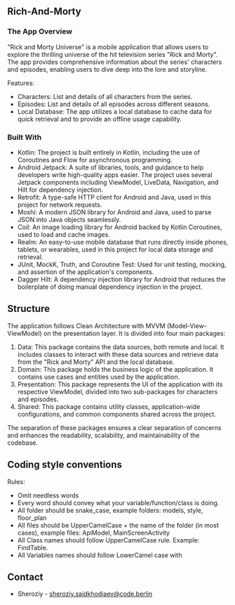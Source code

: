 
## Rich-And-Morty


### The App Overview

"Rick and Morty Universe" is a mobile application that allows users to explore the thrilling universe of the hit television series "Rick and Morty". The app provides comprehensive information about the series' characters and episodes, enabling users to dive deep into the lore and storyline.

Features:

- Characters: List and details of all characters from the series.
- Episodes: List and details of all episodes across different seasons.
- Local Database: The app utilizes a local database to cache data for quick retrieval and to provide an offline usage capability.

### Built With

* Kotlin: The project is built entirely in Kotlin, including the use of Coroutines and Flow for asynchronous programming.
* Android Jetpack: A suite of libraries, tools, and guidance to help developers write high-quality apps easier. The project uses several Jetpack components including ViewModel, LiveData, Navigation, and Hilt for dependency injection.
* Retrofit: A type-safe HTTP client for Android and Java, used in this project for network requests.
* Moshi: A modern JSON library for Android and Java, used to parse JSON into Java objects seamlessly.
* Coil: An image loading library for Android backed by Kotlin Coroutines, used to load and cache images.
* Realm: An easy-to-use mobile database that runs directly inside phones, tablets, or wearables, used in this project for local data storage and retrieval.
* JUnit, MockK, Truth, and Coroutine Test: Used for unit testing, mocking, and assertion of the application's components.
* Dagger Hilt: A dependency injection library for Android that reduces the boilerplate of doing manual dependency injection in the project.

## Structure

The application follows Clean Architecture with MVVM (Model-View-ViewModel) on the presentation layer. It is divided into four main packages:

1) Data: This package contains the data sources, both remote and local. It includes classes to interact with these data sources and retrieve data from the "Rick and Morty" API and the local database.
2) Domain: This package holds the business logic of the application. It contains use cases and entities used by the application.
3) Presentation: This package represents the UI of the application with its respective ViewModel, divided into two sub-packages for characters and episodes.
4) Shared: This package contains utility classes, application-wide configurations, and common components shared across the project.

The separation of these packages ensures a clear separation of concerns and enhances the readability, scalability, and maintainability of the codebase.

## Coding style conventions

Rules:

- Omit needless words
- Every word should convey what your variable/function/class is doing.
- All folder should be snake_case, example folders: models, style, floor_plan
- All files should be UpperCamelCase + the name of the folder (in most cases), example files: ApiModel, MainScreenActivity
- All Class names should follow UpperCamelCase rule. Example: FindTable.
- All Variables names should follow LowerCamel case with


## Contact

* Sheroziy - sheroziy.saidkhodjaev@code.berlin


<!-- MARKDOWN LINKS & IMAGES -->
<!-- https://www.markdownguide.org/basic-syntax/#reference-style-links -->
